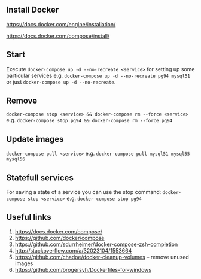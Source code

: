 ## Install Docker
https://docs.docker.com/engine/installation/

https://docs.docker.com/compose/install/

## Start
Execute `docker-compose up -d --no-recreate <service>` for setting up some particular services
e.g.
`docker-compose up -d --no-recreate pg94 mysql51`
or just
`docker-compose up -d --no-recreate`.

## Remove
`docker-compose stop <service> && docker-compose rm --force <service>`
e.g.
`docker-compose stop pg94 && docker-compose rm --force pg94`

## Update images
`docker-compose pull <service>`
e.g.
`docker-compose pull mysql51 mysql55 mysql56`

## Statefull services
For saving a state of a service you can use the stop command:
`docker-compose stop <service>`
e.g.
`docker-compose stop pg94`

## Useful links
1. https://docs.docker.com/compose/
1. https://github.com/docker/compose
1. https://github.com/sdurrheimer/docker-compose-zsh-completion
1. http://stackoverflow.com/a/32023104/1553664
1. https://github.com/chadoe/docker-cleanup-volumes – remove unused images
1. https://github.com/brogersyh/Dockerfiles-for-windows
